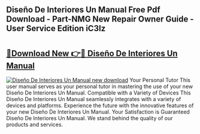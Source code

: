 ## Diseño De Interiores Un Manual Free Pdf Download - Part-NMG New Repair Owner Guide - User Service Edition iC3Iz

# <h2><a href="http://bc21623.oget.top/?id=Dise%c3%b1o+De+Interiores+Un+Manual">🔗Download New 👉🔴 Diseño De Interiores Un Manual</a></h2>

[![Diseño De Interiores Un Manual new download](https://i.imgur.com/5g1atiW.png)](http://bc21623.oget.top/?id=Dise%c3%b1o+De+Interiores+Un+Manual)
Your Personal Tutor This user manual serves as your personal tutor in mastering the use of your new Diseño De Interiores Un Manual. Compatible with a Variety of Devices This Diseño De Interiores Un Manual seamlessly integrates with a variety of devices and platforms. Experience the future with the innovative features of your new Diseño De Interiores Un Manual. Your Satisfaction is Guaranteed Diseño De Interiores Un Manual. We stand behind the quality of our products and services.
